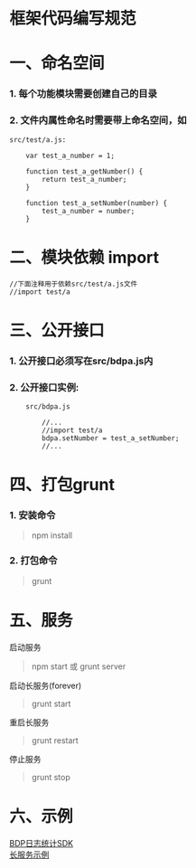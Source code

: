 # 框架代码编写规范

# 一、命名空间

### 1. 每个功能模块需要创建自己的目录

### 2. 文件内属性命名时需要带上命名空间，如

    src/test/a.js:
        
        var test_a_number = 1;

        function test_a_getNumber() {
            return test_a_number;
        }

        function test_a_setNumber(number) {
            test_a_number = number;
        }

# 二、模块依赖 import

    //下面注释用于依赖src/test/a.js文件
    //import test/a

# 三、公开接口

### 1. 公开接口必须写在src/bdpa.js内

### 2. 公开接口实例:
```
    src/bdpa.js
        
        //...
        //import test/a
        bdpa.setNumber = test_a_setNumber;
        //...
```

# 四、打包grunt
### 1. 安装命令 
> npm install
    
### 2. 打包命令 
> grunt

# 五、服务
启动服务 
  > npm start 或 grunt server

启动长服务(forever)
  > grunt start

重启长服务
  > grunt restart

停止服务
  > grunt stop

# 六、示例
[BDP日志统计SDK](http://git.haizhi.com/WEB/bdp-sdk-js)    
[长服务示例](http://xf.test.bdp.cn/demo/example1/index.html)


